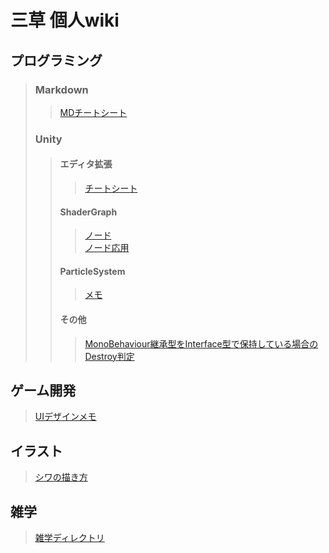 # 三草 個人wiki

## プログラミング
> ### Markdown
>> [MDチートシート](/Markdown/CheatSheet.md) 
>
> ### Unity
>> #### エディタ拡張
>>> [チートシート](/Unity/EditorExtension/CheatSheet.md)  
>> #### ShaderGraph
>>> [ノード](/Unity/ShaderGraph/Node.md)  
>>> [ノード応用](/Unity/ShaderGraph/AppliedNode.md)  
>> #### ParticleSystem
>>> [メモ](/Unity/ParticleSystem/Memo.md)  
>> #### その他
>>> [MonoBehaviour継承型をInterface型で保持している場合のDestroy判定](/Unity/Other/DestroyCheckTroughInterface.md)  

## ゲーム開発
> [UIデザインメモ](/GameDevelopment/UIDesign.md) 

## イラスト
> [シワの描き方](/Picture/Wrinkle.md)  

## 雑学
> [雑学ディレクトリ](/Trivia) 
